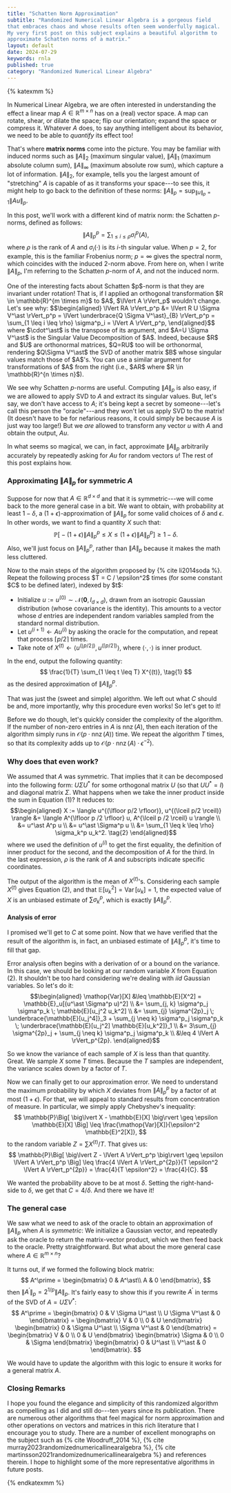 ```yaml
---
title: "Schatten Norm Approximation"
subtitle: "Randomized Numerical Linear Algebra is a gorgeous field
that embraces chaos and whose results often seem wonderfully magical.
My very first post on this subject explains a beautiful algorithm to
approximate Schatten norms of a matrix."
layout: default
date: 2024-07-29
keywords: rnla
published: true
category: "Randomized Numerical Linear Algebra"
---
```


{% katexmm %}

In Numerical Linear Algebra, we are often interested in understanding the effect a linear map
$A \in \mathbb{R}^{m \times n}$ has on a (real) vector space. A map can rotate, shear,
or dilate the space; flip our orientation; expand the space or compress it.
Whatever $A$ does, to say anything intelligent about its behavior, 
we need to be able to *quantify* its effect too!

That's where **matrix norms** come into the picture. You may be familiar with
induced norms such as $\lVert A \rVert_2$ (maximum singular value),
$\lVert A \rVert_1$ (maximum absolute column sum), $\lVert A \rVert_\infty$
(maximum absolute row sum), which capture a lot of information.
$\lVert A \rVert_2$, for example, tells you the largest amount of "stretching"
$A$ is capable of as it transforms your space---to see this, it might help
to go back to the definition of these norms:
$\lVert A \rVert_p = \sup_{\lVert u \rVert_p = 1} \lVert Au \rVert_p$.

In this post, we'll work with a different kind of matrix norm: the Schatten $p$-norms,
defined as follows:
$$\lVert A \rVert_p^p = \sum_{1 \leq i \leq \rho} \sigma^p_i(A),$$
where $\rho$ is the rank of $A$ and $\sigma_i(\cdot)$ is its $i$-th  singular value.
When $p=2$, for example, this is the familiar Frobenius norm; $p=\infty$
gives the spectral norm, which coincides with the induced $2$-norm above.
From here on, when I write $\lVert A \rVert_p$, I'm referring to the
Schatten $p$-norm of $A$, and not the induced norm.

<div class="callout-yellow" markdown="1">
<div class="with-margin" markdown="1">
One of the interesting facts about Schatten $p$-norm is that they are invariant under
rotation! That is, if I applied an orthogonal transformation
$R \in \mathbb{R}^{m \times m}$ to $A$, $\lVert A \rVert_p$ wouldn't change.
Let's see why:
$$\begin{aligned}
\lVert RA \rVert_p^p &= \lVert R U \Sigma V^\ast \rVert_p^p
    = \lVert \underbrace{Q \Sigma V^\ast}_{B} \rVert_p^p
    = \sum_{1 \leq i \leq \rho} \sigma^p_i = \lVert A \rVert_p^p,
\end{aligned}$$
where $\cdot^\ast$ is the transpose of its argument, and $A=U \Sigma V^\ast$
is the Singular Value Decomposition of $A$. Indeed, because $R$ and $U$ are
orthonormal matrices, $Q=RU$ too will be orthonormal, rendering $Q\Sigma V^\ast$
the SVD of another matrix $B$ whose singular values match those of $A$'s.
You can use a similar argument for transformations of $A$ from the right
(i.e., $AR$ where $R \in \mathbb{R}^{n \times n}$).
</div>
</div>

We see why Schatten $p$-norms are useful. Computing $\lVert A \rVert_p$ is also easy, if we are
allowed to apply SVD to $A$ and extract its singular values. But, let's say,
we don't have access to $A$; it's being kept a secret by someone---let's call
this person the "oracle"---and they won't let us apply SVD to the matrix!
(It doesn't have to be for nefarious reasons, it could
simply be because $A$ is just way too large!)
But we *are* allowed to transform any vector $u$ with $A$ and obtain the output, $Au$.

In what seems so magical, we can, in fact, approximate $\lVert A \rVert_p$ arbitrarily
accurately by repeatedly asking for $Au$ for random vectors $u$! The rest of this
post explains how.

### Approximating $\lVert A \rVert_p$ for symmetric $A$

Suppose for now that $A \in \mathbb{R}^{d \times d}$ and that it is
symmetric---we will come back to the more general case in a bit.
We want to obtain, with probability at least $1 - \delta$,
a $(1+\epsilon)$-approximation of $\lVert A \rVert_p$
for some valid choices of $\delta$ and $\epsilon$.
In other words, we want to find a quantity $X$ such that:
$$\mathbb{P}\Big[ -(1+ \epsilon) \lVert A \rVert_p^p \leq X
   \leq (1+ \epsilon) \lVert A \rVert_p^p \Big] \geq 1 - \delta.$$
Also, we'll just focus on $\lVert A \rVert_p^p$, rather than $\lVert A \rVert_p$
because it makes the math less cluttered.

<div class="callout-yellow" markdown="1">
<div class="with-margin" markdown="1">
Now to the main steps of the algorithm proposed by  {% cite li2014soda %}.
Repeat the following process $T = C / \epsilon^2$ times (for some constant
$C$ to be defined later), indexed by $t$:

* Initialize $u := u^{(0)} \sim \mathcal{N}(\mathbf{0}, I_{d \times d})$,
  drawn from an isotropic Gaussian distribution (whose covariance is
  the identity). This amounts to a vector whose $d$ entries are independent random
  variables sampled from the standard normal distribution.
* Let $u^{(i+1)} \leftarrow Au^{(i)}$ by asking the oracle for the computation,
and repeat that process $\lceil p/2 \rceil$ times.
* Take note of $X^{(t)} \leftarrow \langle
  u^{(\lfloor p/2 \rfloor)}, u^{(\lceil p/2 \rceil)} \rangle$, 
  where $\langle \cdot, \cdot \rangle$ is inner product.

In the end, output the following quantity:
$$
\frac{1}{T} \sum_{1 \leq t \leq T} X^{(t)},
\tag{1}
$$
as the desired approximation of $\lVert A \rVert_p^p$.
</div>
</div>

That was just the (sweet and simple) algorithm. We left out what $C$ should be
and, more importantly, why this procedure even works! So let's get to it!

Before we do though, let's quickly consider the complexity of the algorithm.
If the number of non-zero entries in $A$ is $\mathop{nnz}(A)$, then
each iteration of the algorithm simply runs in $\mathcal{O}(p \cdot \mathop{nnz}(A))$ time.
We repeat the algorithm $T$ times, so that its complexity adds up to
$\mathcal{O}(p \cdot \mathop{nnz}(A) \cdot \epsilon^{-2})$.

### Why does that even work?

We assumed that $A$ was symmetric. That implies that it can be decomposed
into the following form: $U \Sigma U^\ast$ for some orthogonal matrix $U$
(so that $UU^\ast=I$)
and diagonal matrix $\Sigma$. What happens when we take the inner product
inside the sum in Equation (1)? It reduces to:
$$\begin{aligned}
X := \langle u^{(\lfloor p/2 \rfloor)}, u^{(\lceil p/2 \rceil)} \rangle &=
\langle A^{\lfloor p /2 \rfloor} u, A^{\lceil p /2 \rceil} u \rangle \\
&= u^\ast A^p u \\ 
&= u^\ast \Sigma^p u \\
&= \sum_{1 \leq k \leq \rho} \sigma_k^p u_k^2. \tag{2}
\end{aligned}$$
where we used the definition of $u^{(i)}$ to get the first equality,
the definition of inner product for the second,
and the decomposition of $A$ for the third.
In the last expression, $\rho$ is the rank of $A$ and subscripts indicate
specific coordinates.

The output of the algorithm is the mean of $X^{(t)}$'s.
Considering each sample $X^{(t)}$ gives Equation (2), and that
$\mathbb{E}[u_k^2] = \mathop{Var}[u_k] = 1$,
the expected value of $X$ is
an unbiased estimate of $\sum \sigma_k^p$, which is exactly $\lVert A \rVert_p^p$.

#### Analysis of error

I promised we'll get to $C$ at some point. Now that we have verified that
the result of the algorithm is, in fact, an unbiased estimate of $\lVert A \rVert_p^p$,
it's time to fill that gap.

Error analysis often begins with a derivation of or a bound on the variance.
In this case, we should be looking at our random variable $X$ from Equation (2).
It shouldn't be too hard considering we're dealing with *iid* Gaussian variables.
So let's do it:
$$\begin{aligned}
\mathop{Var}[X] &\leq \mathbb{E}[X^2] = \mathbb{E}_u[(u^\ast \Sigma^p u)^2] \\
&= \sum_{j, k} \sigma^p_j \sigma^p_k \; \mathbb{E}[u_j^2 u_k^2] \\
&= \sum_{j} \sigma^{2p}_j \; \underbrace{\mathbb{E}[u_j^4]}_3 +
    \sum_{j \neq k} \sigma^p_j \sigma^p_k \; \underbrace{\mathbb{E}[u_j^2] \mathbb{E}[u_k^2]}_1 \\
&= 3\sum_{j} \sigma^{2p}_j + \sum_{j \neq k} \sigma^p_j \sigma^p_k \\
&\leq 4 \lVert A \rVert_p^{2p}.
\end{aligned}$$

So we know the variance of each sample of $X$ is less than that quantity. Great.
We sample $X$ some $T$ times. Because the $T$ samples are independent,
the variance scales down by a factor of $T$.

Now we can finally get to our approximation error.
We need to understand the maximum probability by which $X$ deviates from
$\lVert A \rVert_p^p$ by a factor of at most $(1 + \epsilon)$.
For that, we will appeal to standard results from concentration of measure.
In particular, we simply apply Chebyshev's inequality:
$$
\mathbb{P}\Big[ \big\lvert X - \mathbb{E}[X] \big\rvert \geq \epsilon \mathbb{E}[X] \Big]
\leq \frac{\mathop{Var}[X]}{\epsilon^2 \mathbb{E}^2[X]},
$$
to the random variable $Z = \sum X^{(t)} / T$. That gives us:
$$
\mathbb{P}\Big[ \big\lvert Z - \lVert A \rVert_p^p \big\rvert \geq
\epsilon \lVert A \rVert_p^p \Big]
\leq \frac{4 \lVert A \rVert_p^{2p}}{T \epsilon^2 \lVert A \rVert_p^{2p}} =
\frac{4}{T \epsilon^2} = \frac{4}{C}.
$$

We wanted the probability above to be at most $\delta$. Setting
the right-hand-side to $\delta$, we get that $C = 4/\delta$.
And there we have it!

### The general case

We saw what we need to ask of the oracle to obtain an approximation of
$\lVert A \rVert_p$ when $A$ is *symmetric*: We initialize a Gaussian vector,
and repeatedly ask the oracle to return the matrix-vector product, which
we then feed back to the oracle. Pretty straightforward. But what about the
more general case where $A \in \mathbb{R}^{m \times n}$?

It turns out, if we formed the following block matrix:
$$
A^\prime = \begin{bmatrix}
0 & A^\ast\\
A & 0
\end{bmatrix},
$$
then $\lVert A^\prime \rVert_p = 2^{1/p} \lVert A \rVert_p$. It's fairly
easy to show this if you rewrite $A^\prime$ in terms of
the SVD of $A=U\Sigma V^\ast$:
$$
A^\prime = \begin{bmatrix}
0 & V \Sigma U^\ast \\
U \Sigma V^\ast & 0
\end{bmatrix} =
\begin{bmatrix}
V & 0 \\
0 & U
\end{bmatrix}
\begin{bmatrix}
0 & \Sigma U^\ast \\
\Sigma V^\ast & 0
\end{bmatrix} =
\begin{bmatrix}
V & 0 \\
0 & U
\end{bmatrix}
\begin{bmatrix}
\Sigma & 0 \\
0 & \Sigma
\end{bmatrix}
\begin{bmatrix}
0 & U^\ast \\
V^\ast & 0
\end{bmatrix}.
$$

We would have to update the algorithm with this logic to ensure
it works for a general matrix $A$.

### Closing Remarks

I hope you found the elegance and simplicity of this randomized algorithm as
compelling as I did and still do---ten years since its publication.
There are numerous other algorithms that feel magical for norm approximation and
other operations on vectors and matrices in this rich literature
that I encourage you to study. There are a number of excellent monographs on the subject
such as {% cite Woodruff_2014 %},
{% cite murray2023randomizednumericallinearalgebra %},
{% cite martinsson2021randomizednumericallinearalgebra %}
and references therein. I hope to highlight some of the more representative
algorithms in future posts.

{% endkatexmm %}